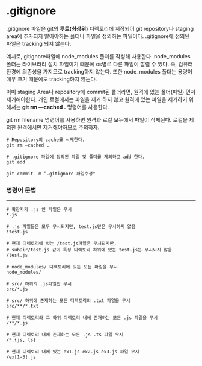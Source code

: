 # .gitignore

.gitignore 파일은 git의 **루트(최상위)** 디렉토리에 저장되어 git repository나 staging area에 추가되지 말아야하는 폴더나 파일을 정의하는 파일이다. .gitignore에 정의된 파일은 tracking 되지 않는다.

예시로, gitignore파일에 node_modules 폴더를 작성해 사용한다. node_modules 폴더는 라이브러리 설치 파일이기 떄문에 os별로 다른 파일이 깔릴 수 있다. 즉, 컴퓨터 환경에 의존성을 가지므로 tracking하지 않는다. 또한 node_modules 폴더는 용량이 매우 크기 때문에도 tracking하지 않는다.

이미 staging Area나 repository에 commit된 폴더라면, 원격에 있는 폴더(파일) 먼저 제거해야한다. 개인 로컬에서는 파일을 제거 하지 않고 원격에 있는 파일을 제거하기 위해서는 **git rm —cached .** 명령어를 사용한다.

git rm filename 명령어를 사용하면 원격과 로컬 모두에서 파일이 삭제된다. 로컬을 제외한 원격에서만 제거해야하므로 주의하자.

```
# Repository의 cache를 삭제한다.
git rm —cached .

# .gitignore 파일에 정의된 파일 및 폴더를 제외하고 add 한다.
git add .

git commit -m “.gitignore 파일수정"
```


### 명령어 문법


---

```
# 확장자가 .js 인 파일은 무시
*.js

# .js 파일들은 모두 무시되지만, test.js만은 무시하지 않음
!test.js

# 현재 디렉토리에 있는 /test.js파일은 무시되지만,
# subDir/test.js 같이 특정 디렉토리 하위에 있는 test.js는 무시되지 않음
/test.js

# node_modules/ 디렉토리에 있는 모든 파일을 무시
node_modules/

# src/ 하위의 .js파일만 무시
src/*.js

# src/ 하위에 존재하는 모든 디렉토리의 .txt 파일을 무시
src/**/*.txt

# 현재 디렉토리와 그 하위 디렉토리 내에 존재하는 모든 .js 파일을 무시
/**/*.js

# 현재 디렉토리 내에 존재하는 모든 .js .ts 파일 무시
/*.{js, ts}

# 현재 디렉토리 내에 있는 ex1.js ex2.js ex3.js 파일 무시
/ex[1-3].js

```
